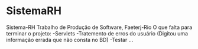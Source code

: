 # SistemaRH
Sistema-RH
Trabalho de Produção de Software, Faeterj-Rio
O que falta para terminar o projeto:
-Servlets
-Tratemento de erros do usuário (Digitou uma informação errada que não consta no BD)
-Testar ...
